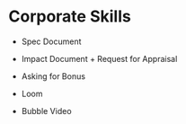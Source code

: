 # Corporate Skills

- Spec Document
- Impact Document + Request for Appraisal
- Asking for Bonus

- Loom
- Bubble Video
